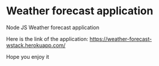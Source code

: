 # Weather forecast application
Node JS Weather forecast application

Here is the link of the application: https://weather-forecast-wstack.herokuapp.com/

Hope you enjoy it 
